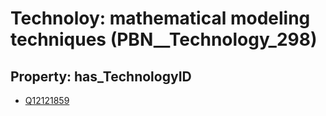 # Technoloy: __mathematical modeling techniques__ (PBN__Technology_298)

## Property: has_TechnologyID

* [Q12121859](Q12121859)

